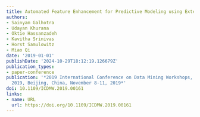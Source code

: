 ```yaml
---
title: Automated Feature Enhancement for Predictive Modeling using External Knowledge
authors:
- Sainyam Galhotra
- Udayan Khurana
- Oktie Hassanzadeh
- Kavitha Srinivas
- Horst Samulowitz
- Miao Qi
date: '2019-01-01'
publishDate: '2024-10-29T18:12:19.126679Z'
publication_types:
- paper-conference
publication: '*2019 International Conference on Data Mining Workshops, ICDM Workshops
  2019, Beijing, China, November 8-11, 2019*'
doi: 10.1109/ICDMW.2019.00161
links:
- name: URL
  url: https://doi.org/10.1109/ICDMW.2019.00161
---
```

